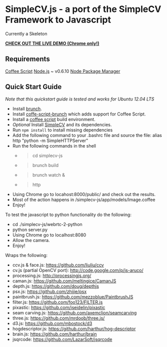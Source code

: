 # SimpleCV.js - a port of the SimpleCV Framework to Javascript

Currently a Skeleton

[**CHECK OUT THE LIVE DEMO (Chrome only!)**](http://demo.simplecv.org/)

## Requirements

[Coffee Script](http://coffeescript.org/)
[Node.js](http://nodejs.org) ~ v0.6.10
[Node Package Manager](https://npmjs.org/)

## Quick Start Guide

_Note that this quickstart guide is tested and works for Ubuntu 12.04 LTS_

* Install [brunch](http://brunch.io/).
* Install [coffe-script-brunch](https://github.com/brunch/coffee-script-brunch) which adds support for Coffee Script.
* Install a [coffee script](http://coffeescript.org/) build environment.
* _Optional_ Install [SimpleCV](https://github.com/ingenuitas/simplecv#installation) and its dependencies.
* Run `npm install` to install missing dependencies
* Add the following command to your .bashrc file and source the file:
  alias http "python -m SimpleHTTPServer"
* Run the following commands in the shell
    * > cd simplecv-js 
    * > brunch build
    * > brunch watch &  
    * > http
* Using Chrome go to locahost:8000/public/ and check out the results.
* Most of the action happens in /simplecv-js/app/models/Image.coffee
* Enjoy!

To test the javascript to python functionality do the following:

* cd ./simplecv-js/webrtc-2-python 
* python server.py
* Using Chrome go to localhost:8080
* Allow the camera.
* Enjoy!

Wraps the following:

* ccv.js & face.js: https://github.com/liuliu/ccv
* cv.js (partial OpenCV port): http://code.google.com/p/js-aruco/
* processing.js: http://processingjs.org/
* caman.js: https://github.com/meltingice/CamanJS
* depth.js: https://github.com/doug/depthjs
* psx.js: https://github.com/zhijie/psx
* paintbrush.js: https://github.com/mezzoblue/PaintbrushJS
* filter.js: https://github.com/foo123/FILTER.js
* pixastic: https://github.com/jseidelin/pixastic
* seam carving.js: https://github.com/axemclion/seamcarving
* three.js: https://github.com/mrdoob/three.js/
* d3.js: https://github.com/mbostock/d3
* hogdescriptor.js: https://github.com/harthur/hog-descriptor
* brain.js: https://github.com/harthur/brain
* jsqrcode: https://github.com/LazarSoft/jsqrcode


